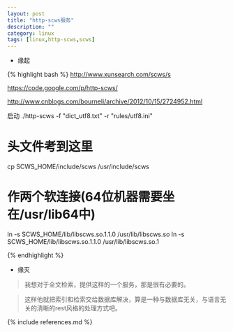 ```yaml
---
layout: post
title: "http-scws服务"
description: ""
category: linux
tags: [linux,http-scws,scws]
---
```




* 缘起

 {% highlight bash %}
   http://www.xunsearch.com/scws/s

   https://code.google.com/p/http-scws/

   http://www.cnblogs.com/bourneli/archive/2012/10/15/2724952.html

   启动 ./http-scws  -f "dict_utf8.txt" -r "rules/utf8.ini"

   # 头文件考到这里
   cp SCWS_HOME/include/scws  /usr/include/scws
   # 作两个软连接(64位机器需要坐在/usr/lib64中)
   ln -s SCWS_HOME/lib/libscws.so.1.1.0 /usr/lib/libscws.so
   ln -s SCWS_HOME/lib/libscws.so.1.1.0 /usr/lib/libscws.so.1

{% endhighlight %}

* 缘灭

 > 我想对于全文检索，提供这样的一个服务，那是很有必要的。

 > 这样他就把索引和检索交给数据库解决，算是一种与数据库无关，与语言无关的清晰的rest风格的处理方式吧。



{% include references.md %}
